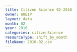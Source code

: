 ```yaml
---
title: Citizen Science 02-2010
owner: WOEIP
layout: data
month: 02
year: 2010
categories: citizenScience
resourceType: shift_by_month
fileName: 2010-02.csv
---
```

